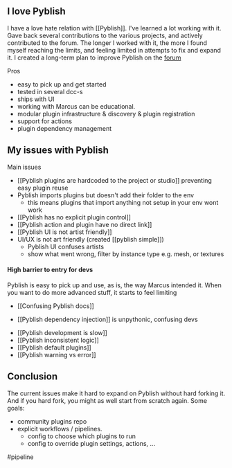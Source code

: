 ## I love Pyblish
I have a love hate relation with [[Pyblish]]. I've learned a lot working with it. Gave back several contributions to the various projects, and actively contributed to the forum.
The longer I worked with it, the more I found myself reaching the limits, and feeling limited in attempts to fix and expand it.
I created a long-term plan to improve Pyblish on the [forum](https://forums.pyblish.com/t/long-term-goal/681/3?u=hannes)

Pros
- easy to pick up and get started
- tested in several dcc-s
- ships with UI
- working with Marcus can be educational.
- modular plugin infrastructure & discovery & plugin registration
- support for actions
- plugin dependency management
## My issues with Pyblish
Main issues
- [[Pyblish plugins are hardcoded to the project or studio]] preventing easy plugin reuse
- Pyblish imports plugins but doesn't add their folder to the env
	- this means plugins that import anything not setup in your env wont work
- [[Pyblish has no explicit plugin control]]
- [[Pyblish action and plugin have no direct link]]
- [[Pyblish UI is not artist friendly]]
- UI/UX is not art friendly (created [[pyblish simple]])
	- Pyblish UI confuses artists
	- show what went wrong, filter by instance type e.g. mesh, or textures
#### High barrier to entry for devs
Pyblish is easy to pick up and use, as is, the way Marcus intended it. 
When you want to do more advanced stuff, it starts to feel limiting
- [[Confusing Pyblish docs]]
* [[Pyblish dependency injection]] is unpythonic, confusing devs
- [[Pyblish development is slow]]
- [[Pyblish inconsistent logic]]
- [[Pyblish default plugins]]
- [[Pyblish warning vs error]]

## Conclusion
The current issues make it hard to expand on Pyblish without hard forking it.
And if you hard fork, you might as well start from scratch again.
Some goals:
- community plugins repo
- explicit workflows / pipelines.
	- config to choose which plugins to run
	- config to override plugin settings, actions, ...

#pipeline